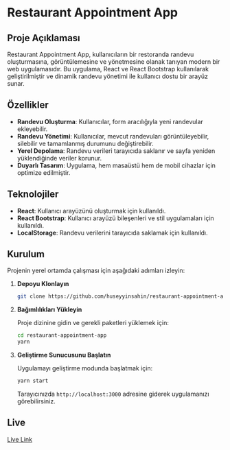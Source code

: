 # Restaurant Appointment App

## Proje Açıklaması

Restaurant Appointment App, kullanıcıların bir restoranda randevu oluşturmasına, görüntülemesine ve yönetmesine olanak tanıyan modern bir web uygulamasıdır. Bu uygulama, React ve React Bootstrap kullanılarak geliştirilmiştir ve dinamik randevu yönetimi ile kullanıcı dostu bir arayüz sunar.

## Özellikler

- **Randevu Oluşturma**: Kullanıcılar, form aracılığıyla yeni randevular ekleyebilir.
- **Randevu Yönetimi**: Kullanıcılar, mevcut randevuları görüntüleyebilir, silebilir ve tamamlanmış durumunu değiştirebilir.
- **Yerel Depolama**: Randevu verileri tarayıcıda saklanır ve sayfa yeniden yüklendiğinde veriler korunur.
- **Duyarlı Tasarım**: Uygulama, hem masaüstü hem de mobil cihazlar için optimize edilmiştir.

## Teknolojiler

- **React**: Kullanıcı arayüzünü oluşturmak için kullanıldı.
- **React Bootstrap**: Kullanıcı arayüzü bileşenleri ve stil uygulamaları için kullanıldı.
- **LocalStorage**: Randevu verilerini tarayıcıda saklamak için kullanıldı.

## Kurulum

Projenin yerel ortamda çalışması için aşağıdaki adımları izleyin:

1. **Depoyu Klonlayın**

   ```bash
   git clone https://github.com/huseyyinsahin/restaurant-appointment-app.git
   ```

2. **Bağımlılıkları Yükleyin**

   Proje dizinine gidin ve gerekli paketleri yüklemek için:

   ```bash
   cd restaurant-appointment-app
   yarn
   ```

3. **Geliştirme Sunucusunu Başlatın**

   Uygulamayı geliştirme modunda başlatmak için:

   ```bash
   yarn start
   ```

   Tarayıcınızda `http://localhost:3000` adresine giderek uygulamanızı görebilirsiniz.

## Live

[Live Link]()
